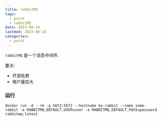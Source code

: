```yaml
---
title: rabbitMQ
tags:
  - point
  - rabbitMQ
date: 2023-08-16
lastmod: 2023-08-16
categories:
  - point
---
```


`rabbitMQ` 是一个消息中间件.

要点:

- 开源免费
- 用户量较大

### 运行

```shell
docker run -d --rm -p 5672:5672 --hostname my-rabbit --name some-rabbit -e RABBITMQ_DEFAULT_USER=user -e RABBITMQ_DEFAULT_PASS=password rabbitmq:latest
```
